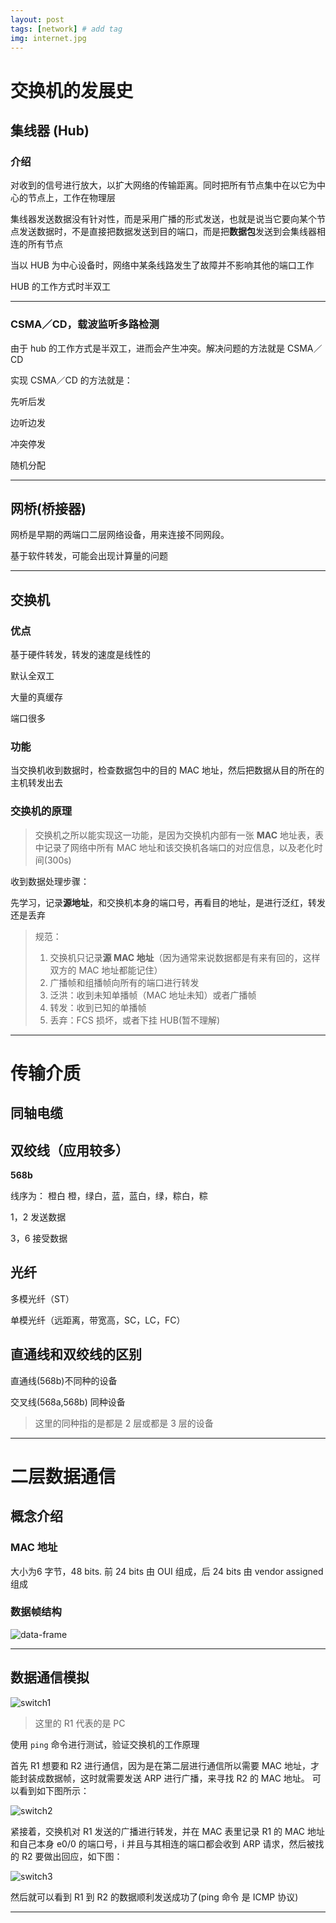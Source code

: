 ```yaml
---
layout: post
tags: [network] # add tag
img: internet.jpg
---
```


# 交换机的发展史

## 集线器 (Hub)

### 介绍

对收到的信号进行放大，以扩大网络的传输距离。同时把所有节点集中在以它为中心的节点上，工作在物理层

集线器发送数据没有针对性，而是采用广播的形式发送，也就是说当它要向某个节点发送数据时，不是直接把数据发送到目的端口，而是把**数据包**发送到会集线器相连的所有节点

当以 HUB 为中心设备时，网络中某条线路发生了故障并不影响其他的端口工作

HUB 的工作方式时半双工

---

### CSMA／CD，载波监听多路检测

由于 hub 的工作方式是半双工，进而会产生冲突。解决问题的方法就是 CSMA／CD

实现 CSMA／CD 的方法就是：

先听后发

边听边发

冲突停发

随机分配

---

## 网桥(桥接器)

网桥是早期的两端口二层网络设备，用来连接不同网段。

基于软件转发，可能会出现计算量的问题

---

## 交换机

### 优点

基于硬件转发，转发的速度是线性的

默认全双工

大量的真缓存

端口很多

### 功能

当交换机收到数据时，检查数据包中的目的 MAC 地址，然后把数据从目的所在的主机转发出去

### 交换机的原理

> 交换机之所以能实现这一功能，是因为交换机内部有一张 **MAC** 地址表，表中记录了网络中所有 MAC 地址和该交换机各端口的对应信息，以及老化时间(300s)

收到数据处理步骤：

先学习，记录**源地址**，和交换机本身的端口号，再看目的地址，是进行泛红，转发还是丢弃
> 规范：
> 1. 交换机只记录**源 MAC 地址**（因为通常来说数据都是有来有回的，这样双方的 MAC 地址都能记住）
> 2. 广播帧和组播帧向所有的端口进行转发
> 3. 泛洪：收到未知单播帧（MAC 地址未知）或者广播帧
> 4. 转发：收到已知的单播帧
> 5. 丢弃：FCS 损坏，或者下挂 HUB(暂不理解)

---

# 传输介质

## 同轴电缆

## 双绞线（应用较多）

**568b**

线序为： 橙白 橙，绿白，蓝，蓝白，绿，粽白，粽

1，2 发送数据

3，6 接受数据

## 光纤

多模光纤（ST）

单模光纤（远距离，带宽高，SC，LC，FC）

## 直通线和双绞线的区别

直通线(568b)不同种的设备

交叉线(568a,568b) 同种设备

> 这里的同种指的是都是 2 层或都是 3 层的设备

---


# 二层数据通信

## 概念介绍

### MAC 地址

大小为6 字节，48 bits. 前 24 bits 由 OUI 组成，后 24 bits 由 vendor assigned 组成

### 数据帧结构

<img src="{{site.baseurl}}/assets/img/15104116888246.jpg" alt="data-frame" />


---

## 数据通信模拟

![switch1]({{site.baseurl}}/assets/img/S2AEC8M%5B-Z%5BSJUA%7DW57FQ%25C%202.png)

> 这里的 R1 代表的是 PC

使用 `ping` 命令进行测试，验证交换机的工作原理

首先 R1 想要和 R2 进行通信，因为是在第二层进行通信所以需要 MAC 地址，才能封装成数据帧，这时就需要发送 ARP 进行广播，来寻找 R2 的 MAC 地址。
可以看到如下图所示：

![switch2]({{site.baseurl}}/assets/img/%5BPBG5E$ZLO@650$%5DHB%5B-AVY.png)

紧接着，交换机对 R1 发送的广播进行转发，并在 MAC 表里记录 R1 的 MAC 地址和自己本身 e0/0 的端口号，i 并且与其相连的端口都会收到 ARP 请求，然后被找的 R2 要做出回应，如下图：

![switch3]({{site.baseurl}}/assets/img/%5BPBG5E$ZLO@650$%5DHB%5B-AVY-1.png)

然后就可以看到 R1 到 R2 的数据顺利发送成功了(ping 命令 是 ICMP 协议)

---

